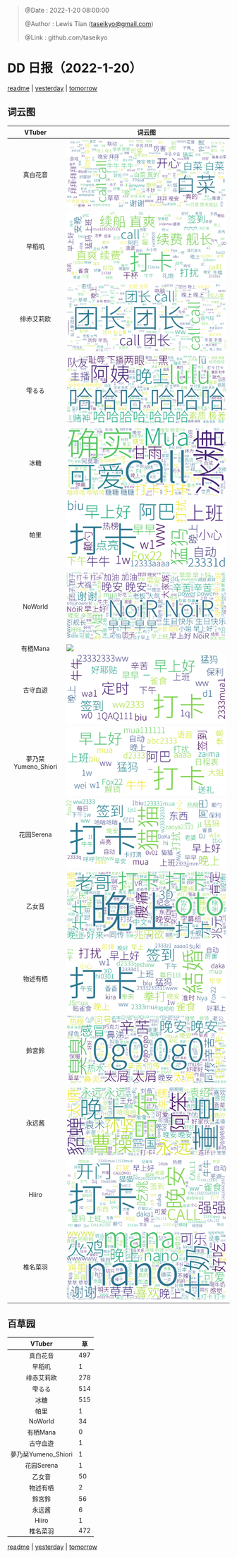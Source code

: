 > @Date    : 2022-1-20 08:00:00
>
> @Author  : Lewis Tian (taseikyo@gmail.com)
>
> @Link    : github.com/taseikyo

# DD 日报（2022-1-20）

[readme](../README.md) | [yesterday](2022-1-19.md) | [tomorrow](2022-1-21.md)

## 词云图

|VTuber|词云图|
|:-:|-|
|真白花音|![](../../images/daily/21402309_2022-1-20_purge_wordcloud.png)|
|早稻叽|![](../../images/daily/41682_2022-1-20_purge_wordcloud.png)|
|绯赤艾莉欧|![](../../images/daily/21396545_2022-1-20_purge_wordcloud.png)|
|雫るる|![](../../images/daily/21013446_2022-1-20_purge_wordcloud.png)|
|冰糖|![](../../images/daily/876396_2022-1-20_purge_wordcloud.png)|
|帕里|![](../../images/daily/4895312_2022-1-20_purge_wordcloud.png)|
|NoWorld|![](../../images/daily/21448649_2022-1-20_purge_wordcloud.png)|
|有栖Mana|![](../../images/daily/6542258_2022-1-20_purge_wordcloud.png)|
|古守血遊|![](../../images/daily/8725120_2022-1-20_purge_wordcloud.png)|
|夢乃栞Yumeno_Shiori|![](../../images/daily/14052636_2022-1-20_purge_wordcloud.png)|
|花园Serena|![](../../images/daily/14327465_2022-1-20_purge_wordcloud.png)|
|乙女音|![](../../images/daily/21320551_2022-1-20_purge_wordcloud.png)|
|物述有栖|![](../../images/daily/21449083_2022-1-20_purge_wordcloud.png)|
|鈴宮鈴|![](../../images/daily/21685677_2022-1-20_purge_wordcloud.png)|
|永远酱|![](../../images/daily/21701071_2022-1-20_purge_wordcloud.png)|
|Hiiro|![](../../images/daily/21919321_2022-1-20_purge_wordcloud.png)|
|椎名菜羽|![](../../images/daily/22347054_2022-1-20_purge_wordcloud.png)|

## 百草园

|VTuber|草|
|:-:|-|
|真白花音|497|
|早稻叽|1|
|绯赤艾莉欧|278|
|雫るる|514|
|冰糖|515|
|帕里|1|
|NoWorld|34|
|有栖Mana|0|
|古守血遊|1|
|夢乃栞Yumeno_Shiori|1|
|花园Serena|1|
|乙女音|50|
|物述有栖|2|
|鈴宮鈴|56|
|永远酱|6|
|Hiiro|1|
|椎名菜羽|472|

[readme](../README.md) | [yesterday](2022-1-19.md) | [tomorrow](2022-1-21.md)

